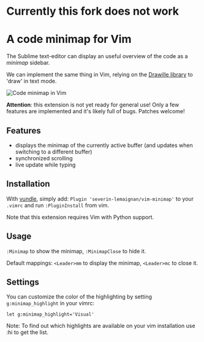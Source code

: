 Currently this fork does not work
=================================

A code minimap for Vim
======================

The Sublime text-editor can display an useful overview of the code as a
*minimap* sidebar.

We can implement the same thing in Vim, relying on the [Drawille
library](https://github.com/asciimoo/drawille) to 'draw' in text mode.

![Code minimap in Vim](minimap.png)


**Attention**: this extension is not yet ready for general use! Only a few
features are implemented and it's likely full of bugs. Patches welcome!

Features
--------

- displays the minimap of the currently active buffer (and updates when
  switching to a different buffer)
- synchronized scrolling
- live update while typing

Installation
------------

With [vundle](https://github.com/gmarik/Vundle.vim), simply add: `Plugin
'severin-lemaignan/vim-minimap'` to your `.vimrc` and run `:PluginInstall` from
vim.

Note that this extension requires Vim with Python support.

Usage
-----

`:Minimap` to show the minimap, `:MinimapClose` to hide it.

Default mappings: `<Leader>mm` to display the minimap, `<Leader>mc` to close it.

Settings
--------

You can customize the color of the highlighting by setting `g:minimap_highlight` in your vimrc:

`let g:minimap_highlight='Visual'`

Note: To find out which highlights are available on your vim installation use :hi to get the list.

